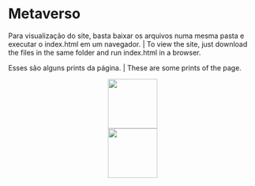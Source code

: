 # Metaverso
Para visualização do site, basta baixar os arquivos numa mesma pasta e executar o index.html em um navegador. | To view the site, just download the files in the same folder and run index.html in a browser.

Esses são alguns prints da página. | These are some prints of the page. 
<div align="center">
<img src="(https://user-images.githubusercontent.com/130726878/235240605-2735c3e4-c555-43c3-8e45-2bbf7d49fc8d.png)" width="100px" />
</div>
<div align="center">
<img src="(https://user-images.githubusercontent.com/130726878/235240643-f03de010-bda1-4366-8688-4736dce77543.png)" width="100px" />
</div>
